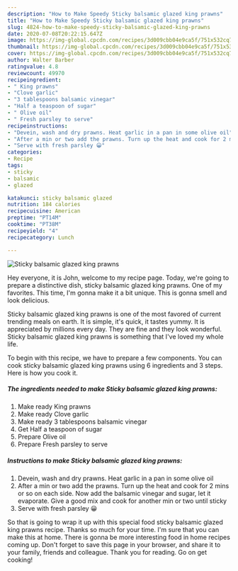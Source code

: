 ```yaml
---
description: "How to Make Speedy Sticky balsamic glazed king prawns"
title: "How to Make Speedy Sticky balsamic glazed king prawns"
slug: 4824-how-to-make-speedy-sticky-balsamic-glazed-king-prawns
date: 2020-07-08T20:22:15.647Z
image: https://img-global.cpcdn.com/recipes/3d009cbb04e9ca5f/751x532cq70/sticky-balsamic-glazed-king-prawns-recipe-main-photo.jpg
thumbnail: https://img-global.cpcdn.com/recipes/3d009cbb04e9ca5f/751x532cq70/sticky-balsamic-glazed-king-prawns-recipe-main-photo.jpg
cover: https://img-global.cpcdn.com/recipes/3d009cbb04e9ca5f/751x532cq70/sticky-balsamic-glazed-king-prawns-recipe-main-photo.jpg
author: Walter Barber
ratingvalue: 4.8
reviewcount: 49970
recipeingredient:
- " King prawns"
- "Clove garlic"
- "3 tablespoons balsamic vinegar"
- "Half a teaspoon of sugar"
- " Olive oil"
- " Fresh parsley to serve"
recipeinstructions:
- "Devein, wash and dry prawns. Heat garlic in a pan in some olive oil"
- "After a min or two add the prawns. Turn up the heat and cook for 2 mins or so on each side. Now add the balsamic vinegar and sugar, let it evaporate. Give a good mix and cook for another min or two until sticky"
- "Serve with fresh parsley 😀"
categories:
- Recipe
tags:
- sticky
- balsamic
- glazed

katakunci: sticky balsamic glazed 
nutrition: 184 calories
recipecuisine: American
preptime: "PT14M"
cooktime: "PT38M"
recipeyield: "4"
recipecategory: Lunch

---
```



![Sticky balsamic glazed king prawns](https://img-global.cpcdn.com/recipes/3d009cbb04e9ca5f/751x532cq70/sticky-balsamic-glazed-king-prawns-recipe-main-photo.jpg)

Hey everyone, it is John, welcome to my recipe page. Today, we're going to prepare a distinctive dish, sticky balsamic glazed king prawns. One of my favorites. This time, I'm gonna make it a bit unique. This is gonna smell and look delicious.



Sticky balsamic glazed king prawns is one of the most favored of current trending meals on earth. It is simple, it's quick, it tastes yummy. It is appreciated by millions every day. They are fine and they look wonderful. Sticky balsamic glazed king prawns is something that I've loved my whole life.


To begin with this recipe, we have to prepare a few components. You can cook sticky balsamic glazed king prawns using 6 ingredients and 3 steps. Here is how you cook it.

<!--inarticleads1-->

##### The ingredients needed to make Sticky balsamic glazed king prawns:

1. Make ready  King prawns
1. Make ready Clove garlic
1. Make ready 3 tablespoons balsamic vinegar
1. Get Half a teaspoon of sugar
1. Prepare  Olive oil
1. Prepare  Fresh parsley to serve




<!--inarticleads2-->

##### Instructions to make Sticky balsamic glazed king prawns:

1. Devein, wash and dry prawns. Heat garlic in a pan in some olive oil
1. After a min or two add the prawns. Turn up the heat and cook for 2 mins or so on each side. Now add the balsamic vinegar and sugar, let it evaporate. Give a good mix and cook for another min or two until sticky
1. Serve with fresh parsley 😀




So that is going to wrap it up with this special food sticky balsamic glazed king prawns recipe. Thanks so much for your time. I'm sure that you can make this at home. There is gonna be more interesting food in home recipes coming up. Don't forget to save this page in your browser, and share it to your family, friends and colleague. Thank you for reading. Go on get cooking!

